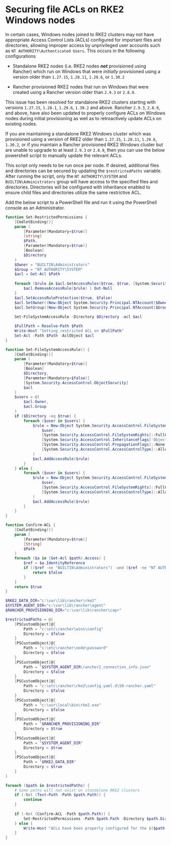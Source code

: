 # Securing file ACLs on RKE2 Windows nodes

In certain cases, Windows nodes joined to RKE2 clusters may not have appropriate Access Control Lists (ACLs) configured for important files and directories, allowing improper access by unprivileged user accounts such as `NT AUTHORITY\Authenticated Users`. This occurs in the following configurations

+ Standalone RKE2 nodes (i.e. RKE2 nodes **_not_** provisioned using Rancher) which run on Windows that were _initially_ provisioned using a version older than `1.27.15`, `1.28.11`, `1.29.6`, or `1.30.2`

+ Rancher provisioned RKE2 nodes that run on Windows that were created using a Rancher version older than `2.9.3` or `2.8.9`.

This issue has been resolved for standalone RKE2 clusters starting with versions `1.27.15`, `1.28.1`, `1.29.6`, `1.30.2` and above. Rancher `2.9.3`, `2.8.9`, and above, have also been updated to properly configure ACLs on Windows nodes during initial provisioning as well as to retroactively update ACLs on existing nodes.

If you are maintaining a standalone RKE2 Windows cluster which was provisioned using a version of RKE2 older than `1.27.15`, `1.28.11`, `1.29.6`, `1.30.2`, or if you maintain a Rancher provisioned RKE2 Windows cluster but are unable to upgrade to at least `2.9.3` or `2.8.9`, then you can use the below powershell script to manually update the relevant ACLs.

This script only needs to be run once per node. If desired, additional files and directories can be secured by updating the `$restrictedPaths` variable. After running the script, only the `NT AUTHORITY\SYSTEM` and `BUILTIN\Administrators` group will have access to the specified files and directories. Directories will be configured with inheritance enabled to ensure child files and directories utilize the same restrictive ACL.

Add the below script to a PowerShell file and run it using the PowerShell console as an Administrator.

```powershell
function Set-RestrictedPermissions {
    [CmdletBinding()]
    param (
        [Parameter(Mandatory=$true)]
        [string]
        $Path,
        [Parameter(Mandatory=$true)]
        [Boolean]
        $Directory
    )
    $Owner = "BUILTIN\Administrators"
    $Group = "NT AUTHORITY\SYSTEM"
    $acl = Get-Acl $Path
    
    foreach ($rule in $acl.GetAccessRules($true, $true, [System.Security.Principal.SecurityIdentifier])) {
        $acl.RemoveAccessRule($rule) | Out-Null
    }
    $acl.SetAccessRuleProtection($true, $false)
    $acl.SetOwner((New-Object System.Security.Principal.NTAccount($Owner)))
    $acl.SetGroup((New-Object System.Security.Principal.NTAccount($Group)))
    
    Set-FileSystemAccessRule -Directory $Directory -acl $acl

    $FullPath = Resolve-Path $Path
    Write-Host "Setting restricted ACL on $FullPath"
    Set-Acl -Path $Path -AclObject $acl
}

function Set-FileSystemAccessRule() {
    [CmdletBinding()]
    param (
        [Parameter(Mandatory=$true)]
        [Boolean]
        $Directory,
        [Parameter(Mandatory=$false)]
        [System.Security.AccessControl.ObjectSecurity]
        $acl
    )
    $users = @(
        $acl.Owner,
        $acl.Group
    )
    if ($Directory -eq $true) {
        foreach ($user in $users) {
            $rule = New-Object System.Security.AccessControl.FileSystemAccessRule(
                $user,
                [System.Security.AccessControl.FileSystemRights]::FullControl,
                [System.Security.AccessControl.InheritanceFlags]'ObjectInherit,ContainerInherit',
                [System.Security.AccessControl.PropagationFlags]::None,
                [System.Security.AccessControl.AccessControlType]::Allow
            )
            $acl.AddAccessRule($rule)
        }
    } else {
        foreach ($user in $users) {
            $rule = New-Object System.Security.AccessControl.FileSystemAccessRule(
                $user,
                [System.Security.AccessControl.FileSystemRights]::FullControl,
                [System.Security.AccessControl.AccessControlType]::Allow
            )
            $acl.AddAccessRule($rule)
        }
    }
}

function Confirm-ACL { 
	[CmdletBinding()]
	param (
		[Parameter(Mandatory=$true)]
		[String]
		$Path
	)
	foreach ($a in (Get-Acl $path).Access) {
		$ref = $a.IdentityReference
		if (($ref -ne "BUILTIN\Administrators") -and ($ref -ne "NT AUTHORITY\SYSTEM")) { 
			return $false
		}
	}
	return $true
}

$RKE2_DATA_DIR="c:\var\lib\rancher\rke2"
$SYSTEM_AGENT_DIR="c:\var\lib\rancher\agent"
$RANCHER_PROVISIONING_DIR="c:\var\lib\rancher\capr"

$restrictedPaths = @(
    [PSCustomObject]@{
        Path = "c:\etc\rancher\wins\config"
        Directory = $false
    }
    [PSCustomObject]@{
        Path = "c:\etc\rancher\node\password"
        Directory = $false
    }
    [PSCustomObject]@{
        Path = "$SYSTEM_AGENT_DIR\rancher2_connection_info.json"
        Directory = $false
    }
    [PSCustomObject]@{
        Path = "c:\etc\rancher\rke2\config.yaml.d\50-rancher.yaml"
        Directory = $false
    }
    [PSCustomObject]@{
        Path = "c:\usr\local\bin\rke2.exe"
        Directory = $false
    }
    [PSCustomObject]@{
        Path = "$RANCHER_PROVISIONING_DIR"
        Directory = $true
    }
    [PSCustomObject]@{
        Path = "$SYSTEM_AGENT_DIR"
        Directory = $true
    }
    [PSCustomObject]@{
        Path = "$RKE2_DATA_DIR"
        Directory = $true
    }
)

foreach ($path in $restrictedPaths) {
    # Some paths will not exist on standalone RKE2 clusters
    if (-Not (Test-Path -Path $path.Path)) {
        continue
    }
    
    if (-Not (Confirm-ACL -Path $path.Path)) {
        Set-RestrictedPermissions -Path $path.Path -Directory $path.Directory
    } else { 
        Write-Host "ACLs have been properly configured for the $($path.Path) $(if($path.Directory){ "directory" } else { "file" })"
    }
}
```
